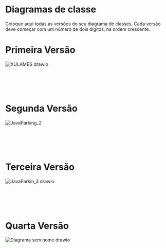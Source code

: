 # Diagramas de classe
Coloque aqui todas as versões do seu diagrama de classes. Cada versão deve começar com um número de dois dígitos, na ordem crescente.
# Primeira Versão
![XULAMBS drawio](https://github.com/user-attachments/assets/4377ab12-8c89-407c-b4a8-d57ffb51c661)
#
<br><br>
# Segunda Versão
![JavaParking_2](https://github.com/user-attachments/assets/91e8fbde-5f73-4808-8516-6e1143365101)
#
<br><br>
# Terceira Versão
![JavaParkin_3 drawio](https://github.com/user-attachments/assets/cba8c369-c7c4-480d-8e7b-d883e1ce043f)
#
<br><br>
# Quarta Versão
![Diagrama sem nome drawio](https://github.com/user-attachments/assets/4c6f3415-ffe0-4e84-a616-1bb1032f07a5)
#
